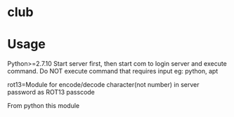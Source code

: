 # club
# Usage
Python>=2.7.10
Start server first, then start com to login server and execute command.
Do NOT execute command that requires input eg: python, apt

rot13=Module for encode/decode character(not number) in server password as ROT13 passcode

From python this module
